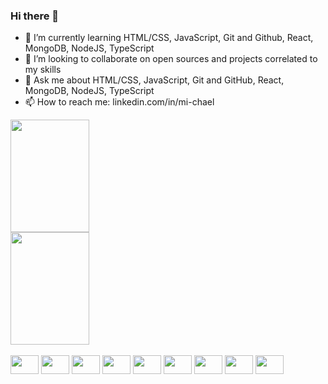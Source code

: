 ### Hi there 👋

- 🌱 I’m currently learning HTML/CSS, JavaScript, Git and Github, React, MongoDB, NodeJS, TypeScript
- 👯 I’m looking to collaborate on open sources and projects correlated to my skills
- 💬 Ask me about HTML/CSS, JavaScript, Git and GitHub, React, MongoDB, NodeJS, TypeScript
- 📫 How to reach me: linkedin.com/in/mi-chael

<div>
  <a>
    <img height="180em" width="50%" src="https://github-readme-stats.vercel.app/api?username=michaelvianas&count_private=true&show_icons=true&theme=dark" />
    <img height="180em" width="50%" src="https://github-readme-stats.vercel.app/api/top-langs/?username=michaelvianas&layout=compact&theme=dark&show_icons=true&langs_count=16" />
  </a>
</div>

<div style="display:inline-block"><br>
  <img height=30 width=45 src="https://cdn.jsdelivr.net/gh/devicons/devicon/icons/html5/html5-original.svg" />
  <img height=30 width=45 src="https://cdn.jsdelivr.net/gh/devicons/devicon/icons/css3/css3-original.svg" />
  <img height=30 width=45 src="https://cdn.jsdelivr.net/gh/devicons/devicon/icons/javascript/javascript-original.svg" />
  <img height=30 width=45 src="https://cdn.jsdelivr.net/gh/devicons/devicon/icons/git/git-original.svg" />
  <img height=30 width=45 src="https://cdn.jsdelivr.net/gh/devicons/devicon/icons/github/github-original.svg" />
  <img height=30 width=45 src="https://cdn.jsdelivr.net/gh/devicons/devicon/icons/react/react-original.svg" />
  <img height=30 width=45 src="https://cdn.jsdelivr.net/gh/devicons/devicon/icons/mongodb/mongodb-original.svg" />
  <img height=30 width=45 src="https://cdn.jsdelivr.net/gh/devicons/devicon/icons/nodejs/nodejs-original.svg" />
  <img height=30 width=45 src="https://cdn.jsdelivr.net/gh/devicons/devicon/icons/typescript/typescript-original.svg" />
</div>
